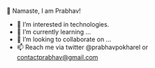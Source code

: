 🙏 Namaste, I am Prabhav!

- 👀 I’m interested in technologies.
- 🌱 I’m currently learning ...
- 💞️ I’m looking to collaborate on ...
- 📫 Reach me via twitter @prabhavpokharel or contactprabhav@gmail.com 

<!---
prabhavpokharel/prabhavpokharel is a ✨ special ✨ repository because its `README.md` (this file) appears on your GitHub profile.
You can click the Preview link to take a look at your changes.
--->
